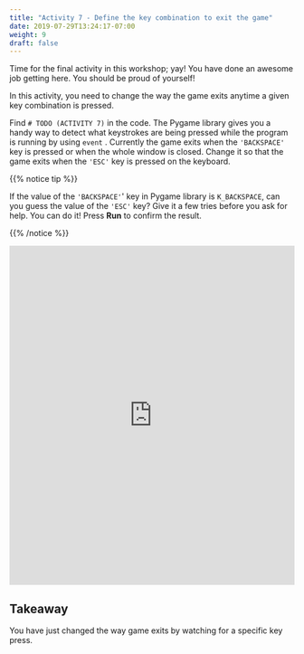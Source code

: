 ```yaml
---
title: "Activity 7 - Define the key combination to exit the game"
date: 2019-07-29T13:24:17-07:00
weight: 9
draft: false
---
```


Time for the final activity in this workshop; yay! You have done an awesome job getting here. You should be proud of yourself!

In this activity, you need to change the way the game exits anytime a given key combination is pressed. 

Find `# TODO (ACTIVITY 7)` in the code. The Pygame library gives you a handy way to detect what keystrokes are being pressed while the program is running by using `event` . 
Currently the game exits when the `'BACKSPACE'` key is pressed or when the whole window is closed. Change it so that the game exits when the `'ESC'` key is pressed on the keyboard.

{{% notice tip %}}

If the value of the `'BACKSPACE'`' key in Pygame library is `K_BACKSPACE`, can you guess the value of the `'ESC'` key? Give it a few tries before you ask for help. You can do it!
Press **Run** to confirm the result.

{{% /notice %}}

<iframe height="600px" width="100%" src="https://replit.com/@nuevofoundation/PongLessonStudent?lite=true" scrolling="no" frameborder="no" allowtransparency="true" allowfullscreen="true" sandbox="allow-forms allow-pointer-lock allow-popups allow-same-origin allow-scripts allow-modals"></iframe>

## Takeaway

You have just changed the way game exits by watching for a specific key press.
